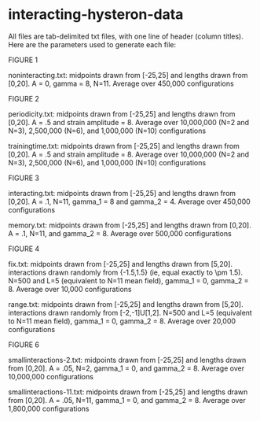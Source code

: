 # interacting-hysteron-data

All files are tab-delimited txt files, with one line of header (column titles). Here are the parameters used to generate each file:

FIGURE 1

noninteracting.txt: midpoints drawn from [-25,25] and lengths drawn from [0,20]. A = 0, gamma = 8, N=11. Average over 450,000 configurations


FIGURE 2

periodicity.txt: midpoints drawn from [-25,25] and lengths drawn from [0,20]. A = .5 and strain amplitude = 8. Average over 10,000,000 (N=2 and N=3), 2,500,000 (N=6), and 1,000,000 (N=10) configurations

trainingtime.txt: midpoints drawn from [-25,25] and lengths drawn from [0,20]. A = .5 and strain amplitude = 8. Average over 10,000,000 (N=2 and N=3), 2,500,000 (N=6), and 1,000,000 (N=10) configurations


FIGURE 3

interacting.txt: midpoints drawn from [-25,25] and lengths drawn from [0,20]. A = .1, N=11, gamma_1 = 8 and gamma_2 = 4. Average over 450,000 configurations

memory.txt: midpoints drawn from [-25,25] and lengths drawn from [0,20]. A = .1, N=11, and gamma_2 = 8. Average over 500,000 configurations


FIGURE 4

fix.txt: midpoints drawn from [-25,25] and lengths drawn from [5,20]. interactions drawn randomly from {-1.5,1.5} (ie, equal exactly to \pm 1.5). N=500 and L=5 (equivalent to N=11 mean field), gamma_1 = 0, gamma_2 = 8. Average over 10,000 configurations

range.txt: midpoints drawn from [-25,25] and lengths drawn from [5,20]. interactions drawn randomly from [-2,-1]U[1,2]. N=500 and L=5 (equivalent to N=11 mean field), gamma_1 = 0, gamma_2 = 8. Average over 20,000 configurations


FIGURE 6

smallinteractions-2.txt: midpoints drawn from [-25,25] and lengths drawn from [0,20]. A = .05, N=2, gamma_1 = 0, and gamma_2 = 8. Average over 10,000,000 configurations

smallinteractions-11.txt: midpoints drawn from [-25,25] and lengths drawn from [0,20]. A = .05, N=11, gamma_1 = 0, and gamma_2 = 8. Average over 1,800,000 configurations
